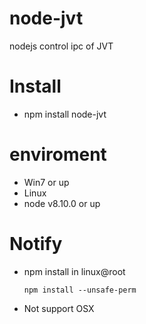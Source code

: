 # node-jvt
nodejs control ipc of JVT

# Install
* npm install node-jvt
# enviroment
* Win7 or up
* Linux
* node v8.10.0 or up

# Notify
* npm install in linux@root
    ```
    npm install --unsafe-perm
    ```
* Not support OSX

